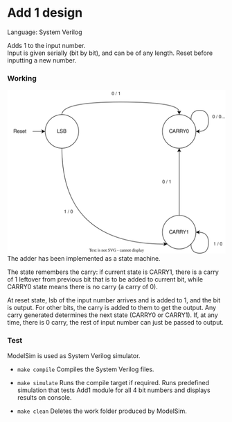 
# Add 1  design
Language: System Verilog

Adds 1 to the input number.\
Input is given serially (bit by bit), and can be of any length. Reset before inputting a new number.

### Working
![image](Add1.drawio.svg)
The adder has been implemented as a state machine.

The state remembers the carry: if current state is CARRY1, there is a carry of 1 leftover from previous bit that is to be added to current bit, while CARRY0 state means there is no carry (a carry of 0).

At reset state, lsb of the input number arrives and is added to 1, and the bit is output. For other bits, the carry is added to them to get the output. Any carry generated determines the next state (CARRY0 or CARRY1).  If, at any time, there is 0 carry, the rest of input number can just be passed to output.

### Test
ModelSim is used as System Verilog simulator.
- `make compile` 
Compiles the System Verilog files.

- `make simulate`
Runs the compile target if required. Runs predefined simulation that tests Add1 module for all 4 bit numbers and displays results on console.

- `make clean`
Deletes the work folder produced by ModelSim.